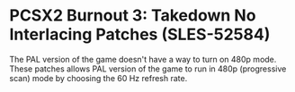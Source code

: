 # PCSX2 Burnout 3: Takedown No Interlacing Patches (SLES-52584)

The PAL version of the game doesn't have a way to turn on 480p mode.\
These patches allows PAL version of the game to run in 480p (progressive scan) mode by choosing the 60 Hz refresh rate.